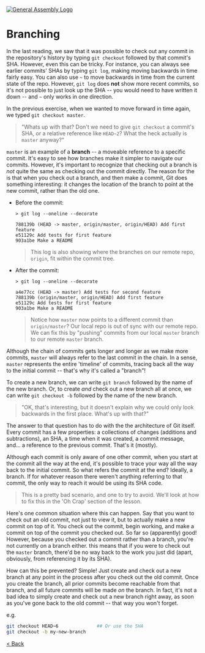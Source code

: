 [![General Assembly Logo](https://camo.githubusercontent.com/1a91b05b8f4d44b5bbfb83abac2b0996d8e26c92/687474703a2f2f692e696d6775722e636f6d2f6b6538555354712e706e67)](https://generalassemb.ly/education/web-development-immersive)

# Branching

In the last reading, we saw that it was possible to check out any commit in the
repository's history by typing `git checkout` followed by that commit's SHA.
However, even this can be tricky. For instance, you can always see earlier
commits' SHAs by typing `git log`, making moving backwards in time fairly easy.
You can also use `~` to move backwards in time from the current state of the
repo. However, `git log` does **not** show more recent commits, so it's not
possible to just look up the SHA -- you would need to have written it down --
and `~` only works in one direction.

In the previous exercise, when we wanted to move forward in time again, we typed
`git checkout master`.

> "Whats up with that? Don't we need to give `git checkout`
> a commit's SHA, or a relative reference like `HEAD~2`?
> What the heck actually is `master` anyway?"

`master` is an example of a **branch** -- a moveable reference to a specific
commit. It's easy to see how branches make it simpler to navigate our commits.
However, it's important to recognize that checking out a branch is _not_
quite the same as checking out the commit directly. The reason for the is that
when you check out a branch, and then make a commit, Git does something
interesting: it changes the location of the branch to point at the new commit,
rather than the old one.

-   Before the commit:

    ```plaintext
    > git log --oneline --decorate

    788139b (HEAD -> master, origin/master, origin/HEAD) Add first feature
    e51129c Add tests for first feature
    903a1be Make a README
    ```

    > This log is also showing where the branches on our remote repo, `origin`,
    > fit within the commit tree.

-   After the commit:

    ```plaintext
    > git log --oneline --decorate

    a4e77cc (HEAD -> master) Add tests for second feature
    788139b (origin/master, origin/HEAD) Add first feature
    e51129c Add tests for first feature
    903a1be Make a README
    ```

    > Notice how `master` now points to a different commit than `origin/master`?
    > Our local repo is out of sync with our remote repo. We can fix this by
    > "pushing" commits from our local `master` branch to our remote `master`
    > branch.

Although the chain of commits gets longer and longer as we make more commits,
`master` will always refer to the last commit in the chain. In a sense, `master`
represents the entire 'timeline' of commits, tracing back all the way to the
initial commit -- that's why it's called a "branch"!

To create a new branch, we can write `git branch` followed by the name of the
new branch. Or, to create _and_ check out a new branch all at once, we can write
`git checkout -b` followed by the name of the new branch.

> "OK, that's interesting, but it doesn't explain why we could only look
> backwards in the first place. What's up with that?"

The answer to that question has to do with the the architecture of Git itself.
Every commit has a few properties: a collections of changes (additions and
subtractions), an SHA, a time when it was created, a commit
message, and... a reference to the previous commit. That's it (mostly).

Although each commit is only aware of one other commit, when you start
at the commit all the way at the end, it's possible to trace your way
all the way back to the initial commit.
So what refers the commit at the end? Ideally, a branch. If for whatever
reason there weren't anything referring to that commit, the only way to
reach it would be using its SHA code.

> This is a pretty bad scenario, and one to try to avoid.
> We'll look at how to fix this in the 'Oh Crap' section
> of the lesson.

Here's one common situation where this can happen. Say that you want to check
out an old commit, not just to view it, but to actually make a new commit on top
of it. You check out the commit, begin working, and make a commit on top of the
commit you checked out. So far so (apparently) good! However, because you
checked out a commit rather than a branch, you're not currently on a branch
either. this means that if you were to check out the `master` branch, there'd
be no way back to the work you just did (apart, obviously, from referencing it
by its SHA).

How can this be prevented? Simple! Just create and check out a new branch at any
point in the process after you check out the old commit. Once you create the
branch, all prior commits become reachable from that branch, and all future
commits will be made _on_ the branch. In fact, it's not a bad idea to simply
create and check out a new branch right away, as soon as you've gone back to the
old commit -- that way you won't forget.

e.g.

```bash
git checkout HEAD~6              ## Or use the SHA
git checkout -b my-new-branch
```

[< Back](../README.md)
